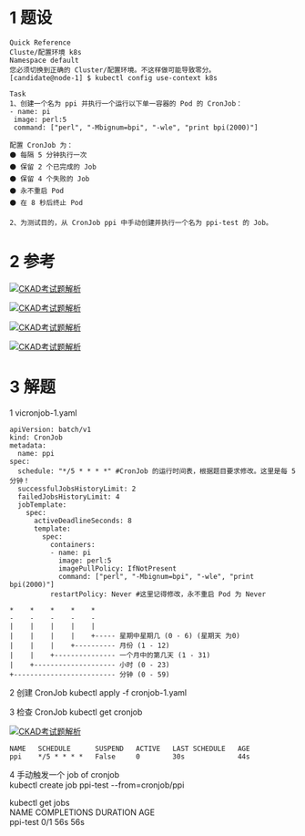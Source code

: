 

# 1 题设

```
Quick Reference
Cluste/配置环境 k8s
Namespace default
您必须切换到正确的 Cluster/配置环境。不这样做可能导致零分。
[candidate@node-1] $ kubectl config use-context k8s

Task
1、创建一个名为 ppi 并执行一个运行以下单一容器的 Pod 的 CronJob：
- name: pi
 image: perl:5
 command: ["perl", "-Mbignum=bpi", "-wle", "print bpi(2000)"]

配置 CronJob 为：
⚫ 每隔 5 分钟执行一次
⚫ 保留 2 个已完成的 Job
⚫ 保留 4 个失败的 Job
⚫ 永不重启 Pod
⚫ 在 8 秒后终止 Pod

2、为测试目的，从 CronJob ppi 中手动创建并执行一个名为 ppi-test 的 Job。
```


# 2 参考 

[![CKAD考试题解析](https://www.ljh.cool/wp-content/uploads/2023/02/image-49.png)](https://www.ljh.cool/wp-content/uploads/2023/02/image-49.png)

[![CKAD考试题解析](https://www.ljh.cool/wp-content/uploads/2023/02/image-50.png)](https://www.ljh.cool/wp-content/uploads/2023/02/image-50.png)

[![CKAD考试题解析](https://www.ljh.cool/wp-content/uploads/2023/02/image-51.png)](https://www.ljh.cool/wp-content/uploads/2023/02/image-51.png)

[![CKAD考试题解析](https://www.ljh.cool/wp-content/uploads/2023/02/image-52.png)](https://www.ljh.cool/wp-content/uploads/2023/02/image-52.png)

# 3 解题



1 
vicronjob-1.yaml

```
apiVersion: batch/v1
kind: CronJob
metadata:
  name: ppi
spec:
  schedule: "*/5 * * * *" #CronJob 的运行时间表，根据题目要求修改。这里是每 5 分钟！
  successfulJobsHistoryLimit: 2
  failedJobsHistoryLimit: 4
  jobTemplate:
    spec:
      activeDeadlineSeconds: 8
      template:
        spec:
          containers:
          - name: pi
            image: perl:5
            imagePullPolicy: IfNotPresent
            command: ["perl", "-Mbignum=bpi", "-wle", "print bpi(2000)"]
          restartPolicy: Never #这里记得修改，永不重启 Pod 为 Never
```

```
*    *    *    *    *  
-    -    -    -    -  
|    |    |    |    |  
|    |    |    |    +----- 星期中星期几 (0 - 6) (星期天 为0)  
|    |    |    +---------- 月份 (1 - 12)   
|    |    +--------------- 一个月中的第几天 (1 - 31)  
|    +-------------------- 小时 (0 - 23)  
+------------------------- 分钟 (0 - 59)
```


2 创建 CronJob
kubectl apply -f cronjob-1.yaml

3 检查 CronJob
kubectl get cronjob

[![CKAD考试题解析](https://www.ljh.cool/wp-content/uploads/2023/02/image-53.png)](https://www.ljh.cool/wp-content/uploads/2023/02/image-53.png)

```
NAME   SCHEDULE      SUSPEND   ACTIVE   LAST SCHEDULE   AGE
ppi    */5 * * * *   False     0        30s             44s
```

4 手动触发一个 job of cronjob   
kubectl create job ppi-test --from=cronjob/ppi  

kubectl get jobs  
NAME                   COMPLETIONS   DURATION   AGE  
ppi-test               0/1           56s        56s
